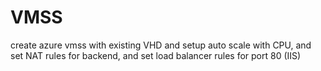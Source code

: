 # VMSS
create azure vmss with existing VHD and setup auto scale with CPU, and set NAT rules for backend, and set load balancer rules for port 80  (IIS)
